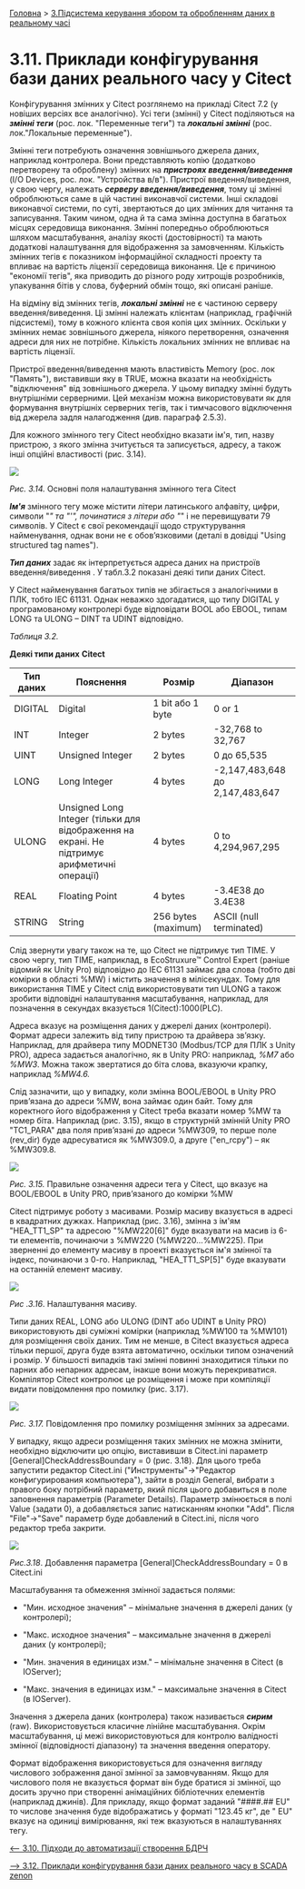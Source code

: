 [Головна](README.md) > [3.Підсистема керування збором та обробленням даних в реальному часі](3.md)

# 3.11. Приклади конфігурування бази даних реального часу у Citect

Конфігурування змінних у Citect розглянемо на прикладі Citect 7.2 (у новіших версіях все аналогічно). Усі теги (змінні) у Citect поділяються на ***змінні теги*** (рос. лок. "Переменные теги") та ***локальні змінні*** (рос. лок."Локальные переменные"). 

Змінні теги потребують означення зовнішнього джерела даних, наприклад контролера. Вони представляють копію (додатково перетворену та оброблену) змінних на ***пристроях введення/виведення*** (I/O Devices, рос. лок. "Устройства в/в"). Пристрої введення/виведення, у свою чергу, належать ***серверу введення/виведення***, тому ці змінні оброблюються саме в цій частині виконавчої системи. Інші складові виконавчої системи, по суті, звертаються до цих змінних для читання та записування. Таким чином, одна й та сама змінна доступна в багатьох місцях середовища виконання. Змінні попередньо оброблюються шляхом масштабування, аналізу якості (достовірності) та мають додаткові налаштування для відображення за замовченням. Кількість змінних тегів є показником інформаційної складності проекту та впливає на вартість ліцензії середовища виконання. Це є причиною "економії тегів", яка приводить до різного роду хитрощів розробників, упакування бітів у слова, буферний обмін тощо, які описані раніше.   

На відміну від змінних тегів, ***локальні змінні*** не є частиною серверу введення/виведення. Ці змінні належать клієнтам (наприклад, графічній підсистемі), тому в кожного клієнта своя копія цих змінних. Оскільки у змінних немає зовнішнього джерела, ніякого перетворення, означення адреси для них не потрібне. Кількість локальних змінних не впливає на вартість ліцензії.

Пристрої введення/виведення  мають властивість Memory (рос. лок "Память"), виставивши яку в TRUE, можна вказати на необхідність "відключення" від зовнішнього джерела. У цьому випадку змінні будуть внутрішніми серверними. Цей механізм можна використовувати як для формування внутрішніх серверних тегів, так і тимчасового відключення від джерела задля налагодження (див. параграф 2.5.3).        

Для кожного змінного тегу Citect необхідно вказати ім'я, тип, назву пристрою, з якого змінна зчитується та записується, адресу, а також інші опційні властивості (рис. 3.14).  

![](media3/3_14.png)                               

*Рис.* *3.14.* Основні поля налаштування змінного тега Citect

***Ім'я*** змінного тегу може містити літери латинського алфавіту, цифри, символи "_" та "'\", починатися з літери або "_" і не перевищувати 79 символів. У Citect є свої рекомендації щодо структурування найменування, однак вони не є обов’язковими (деталі в довідці "Using structured tag names"). 

***Тип даних*** задає як інтерпретується адреса даних на пристроїв введення/виведення . У табл.3.2 показані деякі типи даних Citect. 

У Citect найменування багатьох типів не збігається з аналогічними в ПЛК, тобто IEC 61131. Однак неважко здогадатися, що типу DIGITAL у програмованому контролері буде відповідати BOOL або EBOOL, типам LONG та ULONG – DINT та UDINT відповідно. 

*Таблиця 3.2.* 

**Деякі типи даних** **Citect**

| **Тип даних** | **Пояснення**                                                | **Розмір**          | **Діапазон**                    |
| ------------- | ------------------------------------------------------------ | ------------------- | ------------------------------- |
| DIGITAL       | Digital                                                      | 1 bit або 1 byte    | 0 or 1                          |
| INT           | Integer                                                      | 2 bytes             | -32,768 to 32,767               |
| UINT          | Unsigned Integer                                             | 2 bytes             | 0 до 65,535                     |
| LONG          | Long Integer                                                 | 4 bytes             | -2,147,483,648 до 2,147,483,647 |
| ULONG         | Unsigned Long Integer   (тільки для відображення на екрані. Не підтримує арифметичні операції) | 4 bytes             | 0 to 4,294,967,295              |
| REAL          | Floating Point                                               | 4 bytes             | -3.4E38 до 3.4E38               |
| STRING        | String                                                       | 256 bytes (maximum) | ASCII (null terminated)         |

 Слід звернути увагу також на те, що Citect не підтримує тип TIME. У свою чергу, тип TIME, наприклад, в EcoStruxure™ Control Expert (раніше відомий як Unity Pro) відповідно до IEC 61131 займає два слова (тобто дві комірки в області %MW) і містить значення в мілісекундах. Тому для використання TIME у Citect слід використовувати тип ULONG а також зробити відповідні налаштування масшта­бування, наприклад, для позначення в секундах вказується 1(Citect):1000(PLC). 

Адреса вказує на розміщення даних у джерелі даних (контролері). Формат адреси залежить від типу пристрою та драйвера зв’язку. Наприклад, для драйвера типу MODNET30 (Modbus/TCP для ПЛК з Unity PRO), адреса задається аналогічно, як в Unity PRO: наприклад, *%M7* або *%MW3*. Можна також звертатися до біта слова, вказуючи крапку, наприклад *%MW4.6.*

Слід зазначити, що у випадку, коли змінна BOOL/EBOOL в Unity PRO прив’язана до адреси %MW, вона займає один байт. Тому для коректного його відображення у Citect треба вказати номер %MW та номер біта. Наприклад (рис. 3.15), якщо в структурній змінній Unity PRO "TC1_PARA" два поля прив’язані до адреси %MW309, то перше поле (rev_dir) буде адресуватися як %MW309.0, а друге ("en_rcpy") – як %MW309.8.   

![](media3/3_15.png) 

*Рис.* *3.15.* Правильне означення адреси тега у Citect, що вказує на BOOL/EBOOL 
 в Unity PRO, прив’язаного до комірки %MW

Citect підтримує роботу з масивами. Розмір масиву вказується в адресі в квадратних дужках. Наприклад (рис. 3.16), змінна з ім'ям "HEA_TT1_SP" та адресою "%MW220[6]" буде вказувати на масив із 6-ти елементів, починаючи з %MW220 (%MW220…%MW225). При зверненні до елементу масиву в проекті вказується ім'я змінної та індекс, починаючи з 0-го. Наприклад, "HEA_TT1_SP[5]" буде вказувати на останній елемент масиву.  

![](media3/3_16.png) 

*Рис .3.16*. Налаштування масиву.

Типи даних REAL, LONG або ULONG (DINT або UDINT в Unity PRO) використовують дві суміжні комірки (наприклад %MW100 та %MW101) для розміщення своїх даних. Тим не менше, в Citect вказується адреса тільки першої, друга буде взята автоматично, оскільки типом означений і розмір. У більшості випадків такі змінні повинні знаходитися тільки по парних або непарних адресам, інакше вони можуть перекриватися. Компілятор Citect контролює це розміщення і може при компіляції видати повідомлення про помилку (рис. 3.17). 

![](media3/3_17.png) 

*Рис.* *3.17.* Повідомлення про помилку розміщення змінних за адресами.

У випадку, якщо адреси розміщення таких змінних не можна змінити, необхідно відключити цю опцію, виставивши в Citect.ini параметр [General]CheckAddressBoundary = 0 (рис. 3.18). Для цього треба запустити редактор Citect.ini ("Инструменты"->"Редактор конфигурирования компьютера"), зайти в розділ General, вибрати з правого боку потрібний параметр, який після цього добавиться в поле заповнення параметрів (Parameter Details). Параметр змінюється в полі Value (задати 0), а добавляється запис натисканням кнопки "Add". Після "File"->"Save" параметр буде добавлений в Citect.ini, після чого редактор треба закрити.    

![](media3/3_18.png) 

*Рис.3.18*. Добавлення параметра [General]CheckAddressBoundary = 0 в Citect.ini

Масштабування та обмеження змінної задається полями:

- "Мин. исходное значения" – мінімальне значення в джерелі даних (у контролері);

- "Макс. исходное значения" – максимальне значення в джерелі даних (у контролері);

- "Мин. значения в единицах изм." – мінімальне значення в Citect (в IOServer);

- "Макс. значения в единицах изм." – максимальне значення в Citect (в IOServer).

Значення з джерела даних (контролера) також називається ***сирим*** (raw). Використовується класичне лінійне масштабування. Окрім масштабування, ці межі використовуються для контролю валідності змінної (відповідності діапазону) та значення введення оператору.

Формат відображення використовується для означення вигляду числового зображення даної змінної за замовчуванням. Якщо для числового поля не вказується формат він буде братися зі змінної, що досить зручно при створенні анімаційних бібліотечних елементів (наприклад джинів). Для прикладу, якщо формат заданий "####.## EU" то числове значення буде відображатись у форматі "123.45 кг", де " EU" вказує на одиниці вимірювання, які теж вказуються в налаштуваннях тегу.

[<-- 3.10. Підходи до автоматизації створення БДРЧ](3_10.md)

[--> 3.12. Приклади конфігурування бази даних реального часу   в SCADA zenon](3_12.md)